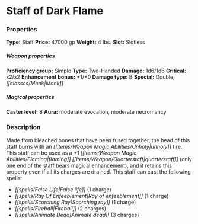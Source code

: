 ﻿---
Title: "Staff of Dark Flame"
Type: "Staff"
Price: "47000 gp"
Weight: "4 lbs."
Slot: "Slotless"
Proficiency group: "Simple"
Weapon properties Type: "Two-Handed"
Damage: "1d6/1d6"
Critical: "x2/x2"
Enhancement bonus: "+1/+0"
Damage type: "B"
Special: "Double, Monk"
Caster level: "8"
Aura: "moderate evocation, moderate necromancy"
Description: |
  "Made from bleached bones that have been fused together, the head of this staff burns with an unholy fire. This staff can be used as a _+1 flaming quarterstaff_ (only one end of the staff bears magical enhancement), and it retains this property even if all its charges are drained. This staff can cast the following spells:"
Crafting cost: "27133 gp"
Sources: "['Ultimate Equipment']"
---

# Staff of Dark Flame

### Properties

**Type:** Staff **Price:** 47000 gp **Weight:** 4 lbs. **Slot:** Slotless

##### Weapon properties

**Proficiency group:** Simple **Type:** Two-Handed **Damage:** 1d6/1d6 **Critical:** x2/x2 **Enhancement bonus:** +1/+0 **Damage type:** B **Special:** Double, _[[classes/Monk|Monk]]_

##### Magical properties

**Caster level:** 8 **Aura:** moderate evocation, moderate necromancy

### Description

Made from bleached bones that have been fused together, the head of this staff burns with an _[[items/Weapon Magic Abilities/Unholy|unholy]]_ fire. This staff can be used as a +1 _[[items/Weapon Magic Abilities/Flaming|flaming]]_ _[[items/Weapon/Quarterstaff|quarterstaff]]_ (only one end of the staff bears magical enhancement), and it retains this property even if all its charges are drained. This staff can cast the following spells:

* _[[spells/False Life|False life]]_ (1 charge)
* _[[spells/Ray Of Enfeeblement|Ray of enfeeblement]]_ (1 charge)
* _[[spells/Scorching Ray|Scorching ray]]_ (1 charge)
* _[[spells/Fireball|Fireball]]_ (2 charges)
* _[[spells/Animate Dead|Animate dead]]_ (3 charges)